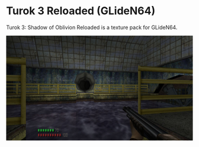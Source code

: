 # Turok 3 Reloaded (GLideN64)

Turok 3: Shadow of Oblivion Reloaded is a texture pack for GLideN64.

![](/turok3-reloaded.jpg)
